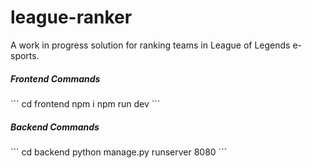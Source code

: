 # league-ranker
A work in progress solution for ranking teams in League of Legends e-sports.


<h5>Frontend Commands</h5>
```
cd frontend
npm i
npm run dev
```

<h5>Backend Commands</h5>
```
cd backend
python manage.py runserver 8080
```
